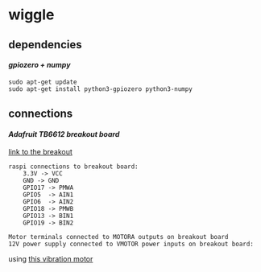 # wiggle

## dependencies
#### *gpiozero + numpy*
```
sudo apt-get update
sudo apt-get install python3-gpiozero python3-numpy
```

## connections
#### *Adafruit TB6612 breakout board*
[link to the breakout](https://learn.adafruit.com/adafruit-tb6612-h-bridge-dc-stepper-motor-driver-breakout/overview)
```
raspi connections to breakout board:
    3.3V -> VCC
    GND -> GND
    GPIO17 -> PMWA
    GPIO5  -> AIN1
    GPIO6  -> AIN2
    GPIO18 -> PMWB
    GPIO13 -> BIN1
    GPIO19 -> BIN2

Motor terminals connected to MOTORA outputs on breakout board
12V power supply connected to VMOTOR power inputs on breakout board:
```

using [this vibration motor](https://www.amazon.com/gp/product/B00AKWRZPQ/ref=oh_aui_detailpage_o05_s00?ie=UTF8&psc=1)
